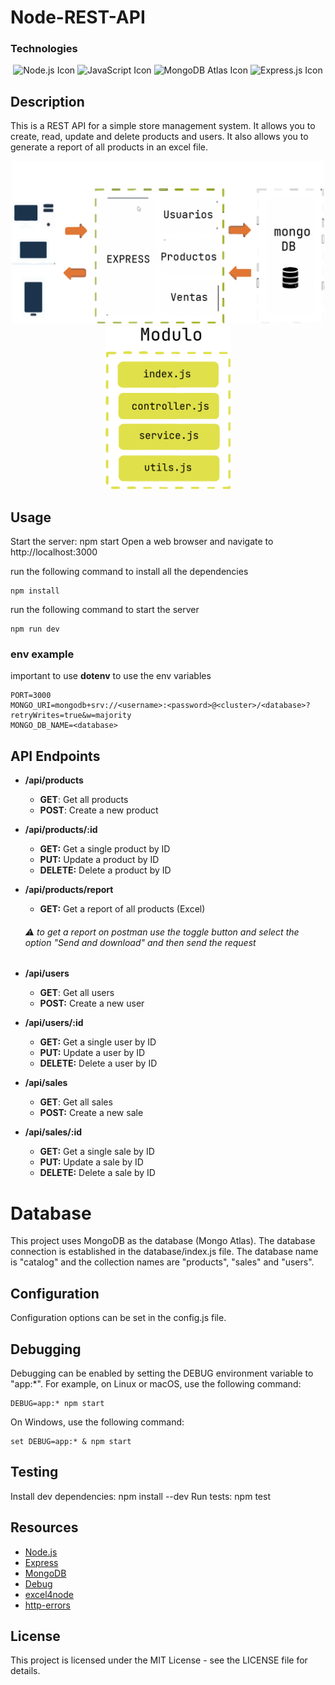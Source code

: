# Node-REST-API

### Technologies
<p align="center">
    <img src="https://img.shields.io/badge/-Node.js-339933?style=for-the-badge&logo=node.js&logoColor=white" alt="Node.js Icon" />
  <img src="https://img.shields.io/badge/-JavaScript-F7DF1E?style=for-the-badge&logo=javascript&logoColor=black" alt="JavaScript Icon" />
    <img src="https://img.shields.io/badge/-MongoDB%20Atlas-47A248?style=for-the-badge&logo=mongodb&logoColor=white" alt="MongoDB Atlas Icon" />
  <img src="https://img.shields.io/badge/-Express.js-000000?style=for-the-badge&logo=express&logoColor=white" alt="Express.js Icon" />
</p>

## Description
This is a REST API for a simple store management system. It allows you to create, read, update and delete products and users. It also allows you to generate a report of all products in an excel file.

<p align="center">
    <img src="./src/common/apiArchitecture.png" alt="API Architecture" width="500">
    <img src="./src/common/modulo.png" alt="API Architecture" width="200">
</p>

 
## Usage

Start the server: npm start
Open a web browser and navigate to http://localhost:3000

run the following command to install all the dependencies
```
npm install
```

run the following command to start the server
```
npm run dev
```

### env example
important to use **dotenv** to use the env variables

```env
PORT=3000
MONGO_URI=mongodb+srv://<username>:<password>@<cluster>/<database>?retryWrites=true&w=majority
MONGO_DB_NAME=<database>
```

## API Endpoints
* **/api/products**
    * **GET**: Get all products
    * **POST**: Create a new product

* **/api/products/:id**
    * **GET:** Get a single product by ID
    * **PUT:** Update a product by ID
    * **DELETE:** Delete a product by ID

*  **/api/products/report**
    * **GET:** Get a report of all products (Excel)
    ###### ⚠️ to get a report on postman use the toggle button and select the option "Send and download" and then send the request


* **/api/users**
    * **GET**: Get all users
    * **POST:** Create a new user

* **/api/users/:id**
    * **GET:** Get a single user by ID
    * **PUT:** Update a user by ID
    * **DELETE:** Delete a user by ID

* **/api/sales**
    * **GET**: Get all sales
    * **POST:** Create a new sale

* **/api/sales/:id**
    * **GET:** Get a single sale by ID
    * **PUT:** Update a sale by ID
    * **DELETE:** Delete a sale by ID


# Database
This project uses MongoDB as the database (Mongo Atlas). The database connection is established in the database/index.js file. The database name is "catalog" and the collection names are "products", "sales" and "users".

## Configuration
Configuration options can be set in the config.js file.


## Debugging
Debugging can be enabled by setting the DEBUG environment variable to "app:*". For example, on Linux or macOS, use the following command:
```
DEBUG=app:* npm start
```
On Windows, use the following command:
```
set DEBUG=app:* & npm start
```

## Testing
Install dev dependencies: npm install --dev
Run tests: npm test

## Resources
* [Node.js](https://nodejs.org/en/)
* [Express](https://expressjs.com/)
* [MongoDB](https://www.mongodb.com/)
* [Debug ](https://www.npmjs.com/package/debug)
* [excel4node ](https://www.npmjs.com/package/excel4node)
* [http-errors ](https://www.npmjs.com/package/http-errors)


## License
This project is licensed under the MIT License - see the LICENSE file for details.
 
